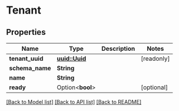 # Tenant

## Properties

Name | Type | Description | Notes
------------ | ------------- | ------------- | -------------
**tenant_uuid** | [**uuid::Uuid**](uuid::Uuid.md) |  | [readonly]
**schema_name** | **String** |  | 
**name** | **String** |  | 
**ready** | Option<**bool**> |  | [optional]

[[Back to Model list]](../README.md#documentation-for-models) [[Back to API list]](../README.md#documentation-for-api-endpoints) [[Back to README]](../README.md)


